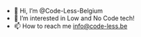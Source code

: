 - 👋 Hi, I’m @Code-Less-Belgium
- 👀 I’m interested in Low and No Code tech!
- 📫 How to reach me info@code-less.be

<!---
Code-Less-Belgium/Code-Less-Belgium is a ✨ special ✨ repository because its `README.md` (this file) appears on your GitHub profile.
You can click the Preview link to take a look at your changes.
--->
